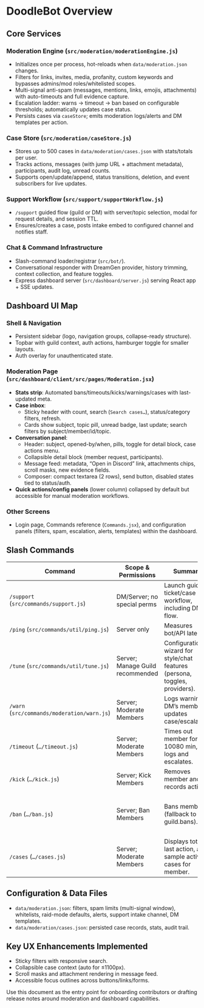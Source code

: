 # DoodleBot Overview

## Core Services

### Moderation Engine (`src/moderation/moderationEngine.js`)
- Initializes once per process, hot-reloads when `data/moderation.json` changes.
- Filters for links, invites, media, profanity, custom keywords and bypasses admins/mod roles/whitelisted scopes.
- Multi-signal anti-spam (messages, mentions, links, emojis, attachments) with auto-timeouts and full evidence capture.
- Escalation ladder: warns → timeout → ban based on configurable thresholds; automatically updates case status.
- Persists cases via `caseStore`; emits moderation logs/alerts and DM templates per action.

### Case Store (`src/moderation/caseStore.js`)
- Stores up to 500 cases in `data/moderation/cases.json` with stats/totals per user.
- Tracks actions, messages (with jump URL + attachment metadata), participants, audit log, unread counts.
- Supports open/update/append, status transitions, deletion, and event subscribers for live updates.

### Support Workflow (`src/support/supportWorkflow.js`)
- `/support` guided flow (guild or DM) with server/topic selection, modal for request details, and session TTL.
- Ensures/creates a case, posts intake embed to configured channel and notifies staff.

### Chat & Command Infrastructure
- Slash-command loader/registrar (`src/bot/`).
- Conversational responder with DreamGen provider, history trimming, context collection, and feature toggles.
- Express dashboard server (`src/dashboard/server.js`) serving React app + SSE updates.

## Dashboard UI Map

### Shell & Navigation
- Persistent sidebar (logo, navigation groups, collapse-ready structure).
- Topbar with guild context, auth actions, hamburger toggle for smaller layouts.
- Auth overlay for unauthenticated state.

### Moderation Page (`src/dashboard/client/src/pages/Moderation.jsx`)
- **Stats strip**: Automated bans/timeouts/kicks/warnings/cases with last-updated meta.
- **Case inbox**:
  - Sticky header with count, search (`Search cases…`), status/category filters, refresh.
  - Cards show subject, topic pill, unread badge, last update; search filters by subject/member/id/topic.
- **Conversation panel**:
  - Header: subject, opened-by/when, pills, toggle for detail block, case actions menu.
  - Collapsible detail block (member request, participants).
  - Message feed: metadata, “Open in Discord” link, attachments chips, scroll masks, new evidence fields.
  - Composer: compact textarea (2 rows), send button, disabled states tied to status/auth.
- **Quick actions/config panels** (lower column) collapsed by default but accessible for manual moderation workflows.

### Other Screens
- Login page, Commands reference (`Commands.jsx`), and configuration panels (filters, spam, escalation, alerts, templates) within the dashboard.

## Slash Commands

| Command | Scope & Permissions | Summary | Key Options |
| --- | --- | --- | --- |
| `/support` (`src/commands/support.js`) | DM/Server; no special perms | Launch guided ticket/case workflow, including DM flow. | None |
| `/ping` (`src/commands/util/ping.js`) | Server only | Measures bot/API latency. | None |
| `/tune` (`src/commands/util/tune.js`) | Server; Manage Guild recommended | Configuration wizard for style/chat features (persona, toggles, providers). | Subcommands for `feature`, `style`, `voice`, etc. |
| `/warn` (`src/commands/moderation/warn.js`) | Server; Moderate Members | Logs warning, DM’s member, updates case/escalation. | `target` (required), `reason` |
| `/timeout` (`…/timeout.js`) | Server; Moderate Members | Times out member for 1–10080 min, logs and escalates. | `target` (required), `duration` (required), `reason` |
| `/kick` (`…/kick.js`) | Server; Kick Members | Removes member and records action. | `target` (required), `reason` |
| `/ban` (`…/ban.js`) | Server; Ban Members | Bans member (fallback to guild.bans). | `target` (required), `reason`, optional `delete_messages` depending on implementation |
| `/cases` (`…/cases.js`) | Server; Moderate Members | Displays totals, last action, and sample active cases for member. | `target` (optional) |

## Configuration & Data Files
- `data/moderation.json`: filters, spam limits (multi-signal window), whitelists, raid-mode defaults, alerts, support intake channel, DM templates.
- `data/moderation/cases.json`: persisted case records, stats, audit trail.

## Key UX Enhancements Implemented
- Sticky filters with responsive search.
- Collapsible case context (auto for ≤1100px).
- Scroll masks and attachment rendering in message feed.
- Accessible focus outlines across buttons/links/forms.

Use this document as the entry point for onboarding contributors or drafting release notes around moderation and dashboard capabilities.
